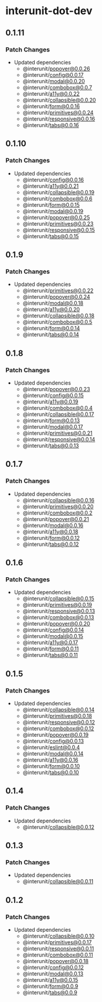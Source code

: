 # interunit-dot-dev

## 0.1.11

### Patch Changes

- Updated dependencies
  - @interunit/popover@0.0.26
  - @interunit/config@0.0.17
  - @interunit/modal@0.0.20
  - @interunit/combobox@0.0.7
  - @interunit/a11y@0.0.22
  - @interunit/collapsible@0.0.20
  - @interunit/form@0.0.16
  - @interunit/primitives@0.0.24
  - @interunit/responsive@0.0.16
  - @interunit/tabs@0.0.16

## 0.1.10

### Patch Changes

- Updated dependencies
  - @interunit/config@0.0.16
  - @interunit/a11y@0.0.21
  - @interunit/collapsible@0.0.19
  - @interunit/combobox@0.0.6
  - @interunit/form@0.0.15
  - @interunit/modal@0.0.19
  - @interunit/popover@0.0.25
  - @interunit/primitives@0.0.23
  - @interunit/responsive@0.0.15
  - @interunit/tabs@0.0.15

## 0.1.9

### Patch Changes

- Updated dependencies
  - @interunit/primitives@0.0.22
  - @interunit/popover@0.0.24
  - @interunit/modal@0.0.18
  - @interunit/a11y@0.0.20
  - @interunit/collapsible@0.0.18
  - @interunit/combobox@0.0.5
  - @interunit/form@0.0.14
  - @interunit/tabs@0.0.14

## 0.1.8

### Patch Changes

- Updated dependencies
  - @interunit/popover@0.0.23
  - @interunit/config@0.0.15
  - @interunit/a11y@0.0.19
  - @interunit/combobox@0.0.4
  - @interunit/collapsible@0.0.17
  - @interunit/form@0.0.13
  - @interunit/modal@0.0.17
  - @interunit/primitives@0.0.21
  - @interunit/responsive@0.0.14
  - @interunit/tabs@0.0.13

## 0.1.7

### Patch Changes

- Updated dependencies
  - @interunit/collapsible@0.0.16
  - @interunit/primitives@0.0.20
  - @interunit/combobox@0.0.2
  - @interunit/popover@0.0.21
  - @interunit/modal@0.0.16
  - @interunit/a11y@0.0.18
  - @interunit/form@0.0.12
  - @interunit/tabs@0.0.12

## 0.1.6

### Patch Changes

- Updated dependencies
  - @interunit/collapsible@0.0.15
  - @interunit/primitives@0.0.19
  - @interunit/responsive@0.0.13
  - @interunit/combobox@0.0.13
  - @interunit/popover@0.0.20
  - @interunit/config@0.0.14
  - @interunit/modal@0.0.15
  - @interunit/a11y@0.0.17
  - @interunit/form@0.0.11
  - @interunit/tabs@0.0.11

## 0.1.5

### Patch Changes

- Updated dependencies
  - @interunit/collapsible@0.0.14
  - @interunit/primitives@0.0.18
  - @interunit/responsive@0.0.12
  - @interunit/combobox@0.0.12
  - @interunit/popover@0.0.19
  - @interunit/config@0.0.13
  - @interunit/eslint@0.0.4
  - @interunit/modal@0.0.14
  - @interunit/a11y@0.0.16
  - @interunit/form@0.0.10
  - @interunit/tabs@0.0.10

## 0.1.4

### Patch Changes

- Updated dependencies
  - @interunit/collapsible@0.0.12

## 0.1.3

### Patch Changes

- Updated dependencies
  - @interunit/collapsible@0.0.11

## 0.1.2

### Patch Changes

- Updated dependencies
  - @interunit/collapsible@0.0.10
  - @interunit/primitives@0.0.17
  - @interunit/responsive@0.0.11
  - @interunit/combobox@0.0.11
  - @interunit/popover@0.0.18
  - @interunit/config@0.0.12
  - @interunit/modal@0.0.13
  - @interunit/a11y@0.0.15
  - @interunit/form@0.0.9
  - @interunit/tabs@0.0.9

